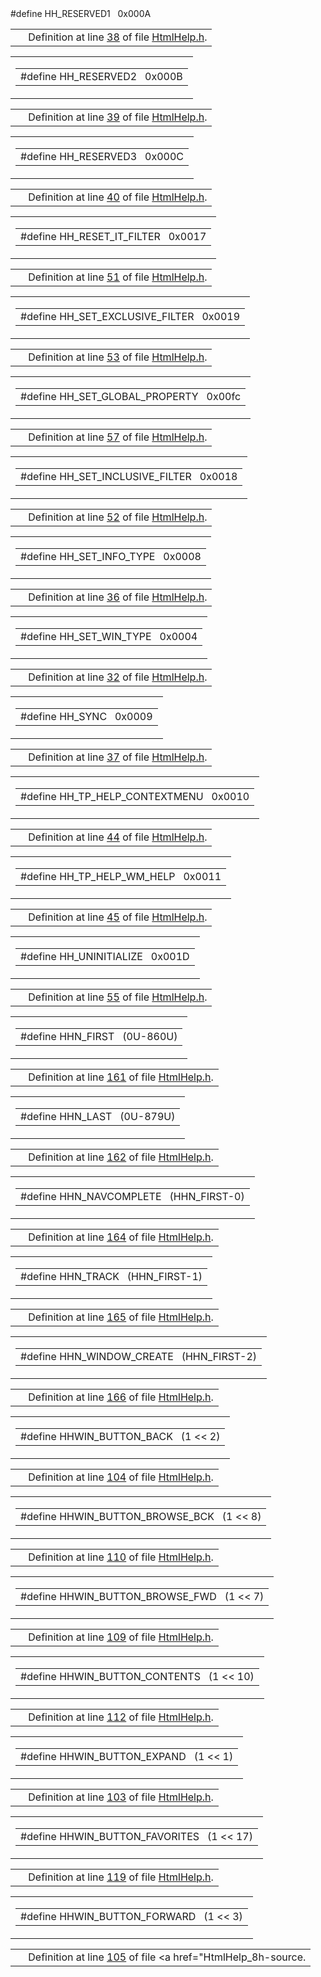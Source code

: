 
<tbody>
<tr>
<td class="md" data-nowrap="" data-valign="top">#define HH_RESERVED1   0x000A</td>
</tr>
</tbody>
</table></td>
</tr>
</tbody>
</table>

|  |  |
|----|----|
|   | Definition at line <a href="HtmlHelp_8h-source.md#l00038" class="el">38</a> of file <a href="HtmlHelp_8h-source.md" class="el">HtmlHelp.h</a>. |

<span id="1873d9f1ea739681a81c35c141ebed02" class="anchor"></span>

<table class="mdTable" data-cellpadding="2" data-cellspacing="0">
<colgroup>
<col style="width: 100%" />
</colgroup>
<tbody>
<tr>
<td class="mdRow"><table data-cellpadding="0" data-cellspacing="0" data-border="0">
<tbody>
<tr>
<td class="md" data-nowrap="" data-valign="top">#define HH_RESERVED2   0x000B</td>
</tr>
</tbody>
</table></td>
</tr>
</tbody>
</table>

|  |  |
|----|----|
|   | Definition at line <a href="HtmlHelp_8h-source.md#l00039" class="el">39</a> of file <a href="HtmlHelp_8h-source.md" class="el">HtmlHelp.h</a>. |

<span id="d8fdfa82323539f7acfdf6b21fa616ab" class="anchor"></span>

<table class="mdTable" data-cellpadding="2" data-cellspacing="0">
<colgroup>
<col style="width: 100%" />
</colgroup>
<tbody>
<tr>
<td class="mdRow"><table data-cellpadding="0" data-cellspacing="0" data-border="0">
<tbody>
<tr>
<td class="md" data-nowrap="" data-valign="top">#define HH_RESERVED3   0x000C</td>
</tr>
</tbody>
</table></td>
</tr>
</tbody>
</table>

|  |  |
|----|----|
|   | Definition at line <a href="HtmlHelp_8h-source.md#l00040" class="el">40</a> of file <a href="HtmlHelp_8h-source.md" class="el">HtmlHelp.h</a>. |

<span id="1c23feb6e429e15d3d84d3ad6ff8d44a" class="anchor"></span>

<table class="mdTable" data-cellpadding="2" data-cellspacing="0">
<colgroup>
<col style="width: 100%" />
</colgroup>
<tbody>
<tr>
<td class="mdRow"><table data-cellpadding="0" data-cellspacing="0" data-border="0">
<tbody>
<tr>
<td class="md" data-nowrap="" data-valign="top">#define HH_RESET_IT_FILTER   0x0017</td>
</tr>
</tbody>
</table></td>
</tr>
</tbody>
</table>

|  |  |
|----|----|
|   | Definition at line <a href="HtmlHelp_8h-source.md#l00051" class="el">51</a> of file <a href="HtmlHelp_8h-source.md" class="el">HtmlHelp.h</a>. |

<span id="4e36247015c642ef14c6851cf2e4bb99" class="anchor"></span>

<table class="mdTable" data-cellpadding="2" data-cellspacing="0">
<colgroup>
<col style="width: 100%" />
</colgroup>
<tbody>
<tr>
<td class="mdRow"><table data-cellpadding="0" data-cellspacing="0" data-border="0">
<tbody>
<tr>
<td class="md" data-nowrap="" data-valign="top">#define HH_SET_EXCLUSIVE_FILTER   0x0019</td>
</tr>
</tbody>
</table></td>
</tr>
</tbody>
</table>

|  |  |
|----|----|
|   | Definition at line <a href="HtmlHelp_8h-source.md#l00053" class="el">53</a> of file <a href="HtmlHelp_8h-source.md" class="el">HtmlHelp.h</a>. |

<span id="89f6496d28e6845d0113510d754cfaeb" class="anchor"></span>

<table class="mdTable" data-cellpadding="2" data-cellspacing="0">
<colgroup>
<col style="width: 100%" />
</colgroup>
<tbody>
<tr>
<td class="mdRow"><table data-cellpadding="0" data-cellspacing="0" data-border="0">
<tbody>
<tr>
<td class="md" data-nowrap="" data-valign="top">#define HH_SET_GLOBAL_PROPERTY   0x00fc</td>
</tr>
</tbody>
</table></td>
</tr>
</tbody>
</table>

|  |  |
|----|----|
|   | Definition at line <a href="HtmlHelp_8h-source.md#l00057" class="el">57</a> of file <a href="HtmlHelp_8h-source.md" class="el">HtmlHelp.h</a>. |

<span id="3defe0a69df1e548bc3eadfb7bbd9d31" class="anchor"></span>

<table class="mdTable" data-cellpadding="2" data-cellspacing="0">
<colgroup>
<col style="width: 100%" />
</colgroup>
<tbody>
<tr>
<td class="mdRow"><table data-cellpadding="0" data-cellspacing="0" data-border="0">
<tbody>
<tr>
<td class="md" data-nowrap="" data-valign="top">#define HH_SET_INCLUSIVE_FILTER   0x0018</td>
</tr>
</tbody>
</table></td>
</tr>
</tbody>
</table>

|  |  |
|----|----|
|   | Definition at line <a href="HtmlHelp_8h-source.md#l00052" class="el">52</a> of file <a href="HtmlHelp_8h-source.md" class="el">HtmlHelp.h</a>. |

<span id="527578053a7be20043f3a0e675907284" class="anchor"></span>

<table class="mdTable" data-cellpadding="2" data-cellspacing="0">
<colgroup>
<col style="width: 100%" />
</colgroup>
<tbody>
<tr>
<td class="mdRow"><table data-cellpadding="0" data-cellspacing="0" data-border="0">
<tbody>
<tr>
<td class="md" data-nowrap="" data-valign="top">#define HH_SET_INFO_TYPE   0x0008</td>
</tr>
</tbody>
</table></td>
</tr>
</tbody>
</table>

|  |  |
|----|----|
|   | Definition at line <a href="HtmlHelp_8h-source.md#l00036" class="el">36</a> of file <a href="HtmlHelp_8h-source.md" class="el">HtmlHelp.h</a>. |

<span id="cdfd2438ce0b06bcbe54ddc9ae7cbf10" class="anchor"></span>

<table class="mdTable" data-cellpadding="2" data-cellspacing="0">
<colgroup>
<col style="width: 100%" />
</colgroup>
<tbody>
<tr>
<td class="mdRow"><table data-cellpadding="0" data-cellspacing="0" data-border="0">
<tbody>
<tr>
<td class="md" data-nowrap="" data-valign="top">#define HH_SET_WIN_TYPE   0x0004</td>
</tr>
</tbody>
</table></td>
</tr>
</tbody>
</table>

|  |  |
|----|----|
|   | Definition at line <a href="HtmlHelp_8h-source.md#l00032" class="el">32</a> of file <a href="HtmlHelp_8h-source.md" class="el">HtmlHelp.h</a>. |

<span id="ce0f4d2b2fa61f0862ab3d8a3b9861c4" class="anchor"></span>

<table class="mdTable" data-cellpadding="2" data-cellspacing="0">
<colgroup>
<col style="width: 100%" />
</colgroup>
<tbody>
<tr>
<td class="mdRow"><table data-cellpadding="0" data-cellspacing="0" data-border="0">
<tbody>
<tr>
<td class="md" data-nowrap="" data-valign="top">#define HH_SYNC   0x0009</td>
</tr>
</tbody>
</table></td>
</tr>
</tbody>
</table>

|  |  |
|----|----|
|   | Definition at line <a href="HtmlHelp_8h-source.md#l00037" class="el">37</a> of file <a href="HtmlHelp_8h-source.md" class="el">HtmlHelp.h</a>. |

<span id="6cd94a1fa3c5f166028b4b0b6e12e74e" class="anchor"></span>

<table class="mdTable" data-cellpadding="2" data-cellspacing="0">
<colgroup>
<col style="width: 100%" />
</colgroup>
<tbody>
<tr>
<td class="mdRow"><table data-cellpadding="0" data-cellspacing="0" data-border="0">
<tbody>
<tr>
<td class="md" data-nowrap="" data-valign="top">#define HH_TP_HELP_CONTEXTMENU   0x0010</td>
</tr>
</tbody>
</table></td>
</tr>
</tbody>
</table>

|  |  |
|----|----|
|   | Definition at line <a href="HtmlHelp_8h-source.md#l00044" class="el">44</a> of file <a href="HtmlHelp_8h-source.md" class="el">HtmlHelp.h</a>. |

<span id="c5df8e2246872c0fc34350a3e335c3b2" class="anchor"></span>

<table class="mdTable" data-cellpadding="2" data-cellspacing="0">
<colgroup>
<col style="width: 100%" />
</colgroup>
<tbody>
<tr>
<td class="mdRow"><table data-cellpadding="0" data-cellspacing="0" data-border="0">
<tbody>
<tr>
<td class="md" data-nowrap="" data-valign="top">#define HH_TP_HELP_WM_HELP   0x0011</td>
</tr>
</tbody>
</table></td>
</tr>
</tbody>
</table>

|  |  |
|----|----|
|   | Definition at line <a href="HtmlHelp_8h-source.md#l00045" class="el">45</a> of file <a href="HtmlHelp_8h-source.md" class="el">HtmlHelp.h</a>. |

<span id="6b878d843bd996ea6a6e2672607c537d" class="anchor"></span>

<table class="mdTable" data-cellpadding="2" data-cellspacing="0">
<colgroup>
<col style="width: 100%" />
</colgroup>
<tbody>
<tr>
<td class="mdRow"><table data-cellpadding="0" data-cellspacing="0" data-border="0">
<tbody>
<tr>
<td class="md" data-nowrap="" data-valign="top">#define HH_UNINITIALIZE   0x001D</td>
</tr>
</tbody>
</table></td>
</tr>
</tbody>
</table>

|  |  |
|----|----|
|   | Definition at line <a href="HtmlHelp_8h-source.md#l00055" class="el">55</a> of file <a href="HtmlHelp_8h-source.md" class="el">HtmlHelp.h</a>. |

<span id="415b679bcc7e28f6e9242466347d054a" class="anchor"></span>

<table class="mdTable" data-cellpadding="2" data-cellspacing="0">
<colgroup>
<col style="width: 100%" />
</colgroup>
<tbody>
<tr>
<td class="mdRow"><table data-cellpadding="0" data-cellspacing="0" data-border="0">
<tbody>
<tr>
<td class="md" data-nowrap="" data-valign="top">#define HHN_FIRST   (0U-860U)</td>
</tr>
</tbody>
</table></td>
</tr>
</tbody>
</table>

|  |  |
|----|----|
|   | Definition at line <a href="HtmlHelp_8h-source.md#l00161" class="el">161</a> of file <a href="HtmlHelp_8h-source.md" class="el">HtmlHelp.h</a>. |

<span id="1c8be87f43446c32d095d3c703d2c566" class="anchor"></span>

<table class="mdTable" data-cellpadding="2" data-cellspacing="0">
<colgroup>
<col style="width: 100%" />
</colgroup>
<tbody>
<tr>
<td class="mdRow"><table data-cellpadding="0" data-cellspacing="0" data-border="0">
<tbody>
<tr>
<td class="md" data-nowrap="" data-valign="top">#define HHN_LAST   (0U-879U)</td>
</tr>
</tbody>
</table></td>
</tr>
</tbody>
</table>

|  |  |
|----|----|
|   | Definition at line <a href="HtmlHelp_8h-source.md#l00162" class="el">162</a> of file <a href="HtmlHelp_8h-source.md" class="el">HtmlHelp.h</a>. |

<span id="11f4ec417887c9bf90f9aa3bd7be3595" class="anchor"></span>

<table class="mdTable" data-cellpadding="2" data-cellspacing="0">
<colgroup>
<col style="width: 100%" />
</colgroup>
<tbody>
<tr>
<td class="mdRow"><table data-cellpadding="0" data-cellspacing="0" data-border="0">
<tbody>
<tr>
<td class="md" data-nowrap="" data-valign="top">#define HHN_NAVCOMPLETE   (HHN_FIRST-0)</td>
</tr>
</tbody>
</table></td>
</tr>
</tbody>
</table>

|  |  |
|----|----|
|   | Definition at line <a href="HtmlHelp_8h-source.md#l00164" class="el">164</a> of file <a href="HtmlHelp_8h-source.md" class="el">HtmlHelp.h</a>. |

<span id="0f5e38b6c6274f029b86428ed773cdd4" class="anchor"></span>

<table class="mdTable" data-cellpadding="2" data-cellspacing="0">
<colgroup>
<col style="width: 100%" />
</colgroup>
<tbody>
<tr>
<td class="mdRow"><table data-cellpadding="0" data-cellspacing="0" data-border="0">
<tbody>
<tr>
<td class="md" data-nowrap="" data-valign="top">#define HHN_TRACK   (HHN_FIRST-1)</td>
</tr>
</tbody>
</table></td>
</tr>
</tbody>
</table>

|  |  |
|----|----|
|   | Definition at line <a href="HtmlHelp_8h-source.md#l00165" class="el">165</a> of file <a href="HtmlHelp_8h-source.md" class="el">HtmlHelp.h</a>. |

<span id="a793a78e87579d17c666b900e651760b" class="anchor"></span>

<table class="mdTable" data-cellpadding="2" data-cellspacing="0">
<colgroup>
<col style="width: 100%" />
</colgroup>
<tbody>
<tr>
<td class="mdRow"><table data-cellpadding="0" data-cellspacing="0" data-border="0">
<tbody>
<tr>
<td class="md" data-nowrap="" data-valign="top">#define HHN_WINDOW_CREATE   (HHN_FIRST-2)</td>
</tr>
</tbody>
</table></td>
</tr>
</tbody>
</table>

|  |  |
|----|----|
|   | Definition at line <a href="HtmlHelp_8h-source.md#l00166" class="el">166</a> of file <a href="HtmlHelp_8h-source.md" class="el">HtmlHelp.h</a>. |

<span id="08132e2fe452537f7713b7ae1a8e1de7" class="anchor"></span>

<table class="mdTable" data-cellpadding="2" data-cellspacing="0">
<colgroup>
<col style="width: 100%" />
</colgroup>
<tbody>
<tr>
<td class="mdRow"><table data-cellpadding="0" data-cellspacing="0" data-border="0">
<tbody>
<tr>
<td class="md" data-nowrap="" data-valign="top">#define HHWIN_BUTTON_BACK   (1 &lt;&lt; 2)</td>
</tr>
</tbody>
</table></td>
</tr>
</tbody>
</table>

|  |  |
|----|----|
|   | Definition at line <a href="HtmlHelp_8h-source.md#l00104" class="el">104</a> of file <a href="HtmlHelp_8h-source.md" class="el">HtmlHelp.h</a>. |

<span id="cde0989bdfc2709e7792e6ea5acb5dee" class="anchor"></span>

<table class="mdTable" data-cellpadding="2" data-cellspacing="0">
<colgroup>
<col style="width: 100%" />
</colgroup>
<tbody>
<tr>
<td class="mdRow"><table data-cellpadding="0" data-cellspacing="0" data-border="0">
<tbody>
<tr>
<td class="md" data-nowrap="" data-valign="top">#define HHWIN_BUTTON_BROWSE_BCK   (1 &lt;&lt; 8)</td>
</tr>
</tbody>
</table></td>
</tr>
</tbody>
</table>

|  |  |
|----|----|
|   | Definition at line <a href="HtmlHelp_8h-source.md#l00110" class="el">110</a> of file <a href="HtmlHelp_8h-source.md" class="el">HtmlHelp.h</a>. |

<span id="0cfee2b332ab2b05bfc7f9a9ef72c116" class="anchor"></span>

<table class="mdTable" data-cellpadding="2" data-cellspacing="0">
<colgroup>
<col style="width: 100%" />
</colgroup>
<tbody>
<tr>
<td class="mdRow"><table data-cellpadding="0" data-cellspacing="0" data-border="0">
<tbody>
<tr>
<td class="md" data-nowrap="" data-valign="top">#define HHWIN_BUTTON_BROWSE_FWD   (1 &lt;&lt; 7)</td>
</tr>
</tbody>
</table></td>
</tr>
</tbody>
</table>

|  |  |
|----|----|
|   | Definition at line <a href="HtmlHelp_8h-source.md#l00109" class="el">109</a> of file <a href="HtmlHelp_8h-source.md" class="el">HtmlHelp.h</a>. |

<span id="bd144432b20193092f442d608891a18d" class="anchor"></span>

<table class="mdTable" data-cellpadding="2" data-cellspacing="0">
<colgroup>
<col style="width: 100%" />
</colgroup>
<tbody>
<tr>
<td class="mdRow"><table data-cellpadding="0" data-cellspacing="0" data-border="0">
<tbody>
<tr>
<td class="md" data-nowrap="" data-valign="top">#define HHWIN_BUTTON_CONTENTS   (1 &lt;&lt; 10)</td>
</tr>
</tbody>
</table></td>
</tr>
</tbody>
</table>

|  |  |
|----|----|
|   | Definition at line <a href="HtmlHelp_8h-source.md#l00112" class="el">112</a> of file <a href="HtmlHelp_8h-source.md" class="el">HtmlHelp.h</a>. |

<span id="7768c0d81646bbf44ce4cbe74c404e76" class="anchor"></span>

<table class="mdTable" data-cellpadding="2" data-cellspacing="0">
<colgroup>
<col style="width: 100%" />
</colgroup>
<tbody>
<tr>
<td class="mdRow"><table data-cellpadding="0" data-cellspacing="0" data-border="0">
<tbody>
<tr>
<td class="md" data-nowrap="" data-valign="top">#define HHWIN_BUTTON_EXPAND   (1 &lt;&lt; 1)</td>
</tr>
</tbody>
</table></td>
</tr>
</tbody>
</table>

|  |  |
|----|----|
|   | Definition at line <a href="HtmlHelp_8h-source.md#l00103" class="el">103</a> of file <a href="HtmlHelp_8h-source.md" class="el">HtmlHelp.h</a>. |

<span id="68168bbede7920106001ed19cc03cdf3" class="anchor"></span>

<table class="mdTable" data-cellpadding="2" data-cellspacing="0">
<colgroup>
<col style="width: 100%" />
</colgroup>
<tbody>
<tr>
<td class="mdRow"><table data-cellpadding="0" data-cellspacing="0" data-border="0">
<tbody>
<tr>
<td class="md" data-nowrap="" data-valign="top">#define HHWIN_BUTTON_FAVORITES   (1 &lt;&lt; 17)</td>
</tr>
</tbody>
</table></td>
</tr>
</tbody>
</table>

|  |  |
|----|----|
|   | Definition at line <a href="HtmlHelp_8h-source.md#l00119" class="el">119</a> of file <a href="HtmlHelp_8h-source.md" class="el">HtmlHelp.h</a>. |

<span id="6beecaf5236e57ea2a5688dc3ac8bb7e" class="anchor"></span>

<table class="mdTable" data-cellpadding="2" data-cellspacing="0">
<colgroup>
<col style="width: 100%" />
</colgroup>
<tbody>
<tr>
<td class="mdRow"><table data-cellpadding="0" data-cellspacing="0" data-border="0">
<tbody>
<tr>
<td class="md" data-nowrap="" data-valign="top">#define HHWIN_BUTTON_FORWARD   (1 &lt;&lt; 3)</td>
</tr>
</tbody>
</table></td>
</tr>
</tbody>
</table>

|  |  |
|----|----|
|   | Definition at line <a href="HtmlHelp_8h-source.md#l00105" class="el">105</a> of file <a href="HtmlHelp_8h-source.
